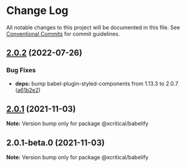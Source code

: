 # Change Log

All notable changes to this project will be documented in this file.
See [Conventional Commits](https://conventionalcommits.org) for commit guidelines.

## [2.0.2](https://github.com/xcritical-software/xc-front-presets/compare/@xcritical/babelify@2.0.1...@xcritical/babelify@2.0.2) (2022-07-26)


### Bug Fixes

* **deps:** bump babel-plugin-styled-components from 1.13.3 to 2.0.7 ([a61b2e2](https://github.com/xcritical-software/xc-front-presets/commit/a61b2e24b691124eae16c35e06ddaa8994ce4ac5))





## [2.0.1](https://github.com/xcritical-software/xc-front-presets/compare/@xcritical/babelify@2.0.1-beta.0...@xcritical/babelify@2.0.1) (2021-11-03)

**Note:** Version bump only for package @xcritical/babelify





## 2.0.1-beta.0 (2021-11-03)

**Note:** Version bump only for package @xcritical/babelify
